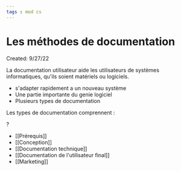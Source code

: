 ```yaml
---
tags : mod cs
---
```

# Les méthodes de documentation
Created: 9/27/22

 La documentation utilisateur aide les utilisateurs de systèmes informatiques, qu'ils soient matériels ou logiciels.
- s'adapter rapidement a un nouveau système 
- Une partie importante du genie logiciel
- Plusieurs types de documentation


Les types de documentation comprennent :

?
- [[Prérequis]]   
- [[Conception]]  
- [[Documentation technique]] 
- [[Documentation de l'utilisateur final]] 
- [[Marketing]] 
<!--SR:!2023-01-29,5,150-->